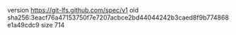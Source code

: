 version https://git-lfs.github.com/spec/v1
oid sha256:3eacf76a47153750f7e7207acbce2bd44044242b3caed8f9b774868e1a49cdc9
size 714

